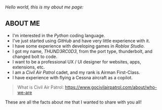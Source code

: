 ###### *Hello world, this is my about me page*:

## ABOUT ME 

- I'm interested in the *Python* coding language.
- I've just started using *GitHub* and have very little experience with it.
- I have some experience with developing games in *Roblox Studio*.
- I got my name, *THUND3RC0D3*, from the port type, thunderbolt, and changed bolt to code.
- I want to be a professional UX / UI designer for websites, apps, extensions, etc.
- I am a *Civil Air Patrol* cadet, and my rank is Airman First-Class.
- I have experience with flying a Cessna aircraft as a copilot.

> What is Civil Air Patrol: https://www.gocivilairpatrol.com/about/who-we-are

These are all the facts about me that I wanted to share with you all!
